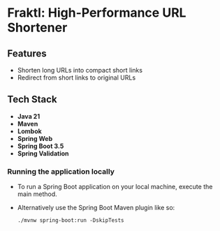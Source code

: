 # Fraktl: High-Performance URL Shortener

## Features

- Shorten long URLs into compact short links
- Redirect from short links to original URLs

## Tech Stack

- **Java 21**
- **Maven**
- **Lombok**
- **Spring Web**
- **Spring Boot 3.5**
- **Spring Validation**

###  Running the application locally

- To run a Spring Boot application on your local machine, execute the main method.

- Alternatively use the Spring Boot Maven plugin like so:
    ```shell
    ./mvnw spring-boot:run -DskipTests
    ```